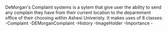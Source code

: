 DeMorgan's Complaint systems is a sytem that give user the ability to send any complain they have from their current location to the deparmment office of their choosing within Ashesi Univeristy.
It makes uses of 8 classes:
    -Complaint
    -DEMorganComplaint
    -History
    -ImageHolder
    -Importance
    -
